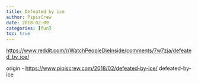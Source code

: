 ```yaml
---
title: Defeated by ice
author: PipisCrew
date: 2018-02-09
categories: [fun]
toc: true
---
```


https://www.reddit.com/r/WatchPeopleDieInside/comments/7w7zja/defeated_by_ice/

origin - https://www.pipiscrew.com/2018/02/defeated-by-ice/ defeated-by-ice